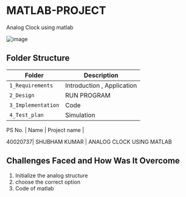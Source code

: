 # MATLAB-PROJECT
Analog Clock  using matlab 

![image](https://user-images.githubusercontent.com/65505299/147887688-7a2e7e26-30d0-42a6-8b70-4c6ffca0d490.png)

## Folder Structure
Folder             | Description
-------------------| -----------------------------------------
`1_Requirements`   |  Introduction , Application
`2_Design`         |  RUN PROGRAM
`3_Implementation` |  Code
`4_Test_plan`      |  Simulation


PS No. |  Name   |    Project name    | 

40020737| SHUBHAM KUMAR  | ANALOG CLOCK USING MATLAB
## Challenges Faced and How Was It Overcome

1. Initialize the  analog structure
2. choose the correct option 
3. Code of matlab



